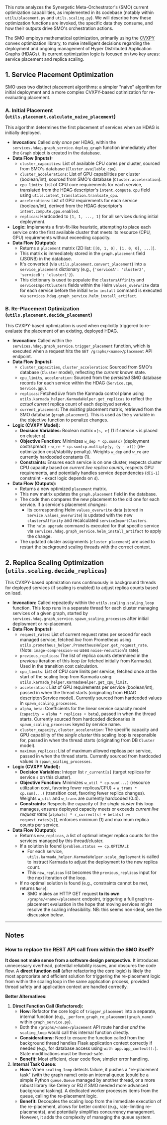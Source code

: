 
This note analyzes the Synergetic Meta-Orchestrator's (SMO) current optimization capabilities, as implemented in its codebase (notably within `utils/placement.py` and `utils.scaling.py`). We will describe how these optimization functions are invoked, the specific data they consume, and how their outputs drive SMO's orchestration actions.

The SMO employs mathematical optimization, primarily using the [CVXPY](https://www.cvxpy.org/) convex optimization library, to make intelligent decisions regarding the deployment and ongoing management of Hyper Distributed Application Graphs (HDAGs). Its current optimization logic is focused on two key areas: service placement and replica scaling.

## 1. Service Placement Optimization

SMO uses two distinct placement algorithms: a simpler "naive" algorithm for initial deployment and a more complex CVXPY-based optimization for re-evaluating placement.

### A. Initial Placement (`utils.placement.calculate_naive_placement`)

This algorithm determines the first placement of services when an HDAG is initially deployed.

*   **Invocation:** Called *only once* per HDAG, within the `services.hdag.graph_service.deploy_graph` function immediately after the `Graph` object is created in the database.
*   **Data Flow (Inputs):**
    *   `cluster_capacities`: List of available CPU cores per cluster, sourced from SMO's database (`Cluster.available_cpu`).
    *   `cluster_accelerations`: List of GPU capabilities per cluster (boolean/int), sourced from SMO's database (`Cluster.acceleration`).
    *   `cpu_limits`: List of CPU core requirements for each service, translated from the HDAG descriptor's `intent.compute.cpu` field using `utils.intent_translation.tranlsate_cpu`.
    *   `accelerations`: List of GPU requirements for each service (boolean/int), derived from the HDAG descriptor's `intent.compute.gpu.enabled`.
    *   `replicas`: Hardcoded to `[1, 1, ..., 1]` for all services during initial deployment.
*   **Logic:** Implements a first-fit-like heuristic, attempting to place each service onto the first available cluster that meets its resource (CPU, GPU) requirements without exceeding capacity.
*   **Data Flow (Outputs):**
    *   Returns a `placement` matrix (2D list: `[[0, 1, 0], [1, 0, 0], ...]`).
    *   This matrix is immediately stored in the `graph.placement` field (JSONB) in the database.
    *   It's converted (via `utils.placement.convert_placement`) into a `service_placement` dictionary (e.g., `{'serviceA': 'cluster2', 'serviceB': 'cluster1'}`).
    *   This dictionary is used to populate the `clustersAffinity` and `serviceImportClusters` fields within the Helm `values_overwrite` data for each service before the initial `helm install` command is executed via `services.hdag.graph_service.helm_install_artifact`.

### B. Re-Placement Optimization (`utils.placement.decide_placement`)

This CVXPY-based optimization is used when explicitly triggered to re-evaluate the placement of an existing, deployed HDAG.

*   **Invocation:** Called within the `services.hdag.graph_service.trigger_placement` function, which is executed when a request hits the `GET /graphs/<name>/placement` API endpoint.
*   **Data Flow (Inputs):**
    *   `cluster_capacities`, `cluster_acceleration`: Sourced from SMO's database (`Cluster` model), reflecting the *current* known state.
    *   `cpu_limits`, `acceleration`: Sourced from the *persisted* SMO database records for each service within the HDAG (`Service.cpu`, `Service.gpu`).
    *   `replicas`: Fetched *live* from the Karmada control plane using `utils.karmada_helper.KarmadaHelper.get_replicas` to reflect the *actual current* replica count of each deployed service.
    *   `current_placement`: The *existing* placement matrix, retrieved from the SMO database (`graph.placement`). This is used as the `y` variable in the objective function to penalize changes.
*   **Logic (CVXPY Model):**
    *   **Decision Variables:** Boolean matrix `x[s, e]` (1 if service `s` is placed on cluster `e`).
    *   **Objective Function:** Minimizes `w_dep * cp.sum(x)` (deployment cost/spread) + `w_re * cp.sum(cp.multiply(y, (y - x)))` (re-optimization cost/stability penalty). Weights `w_dep` and `w_re` are currently hardcoded constants (1).
    *   **Constraints:** Ensures each service is on one cluster, respects cluster CPU capacity based on *current live replica counts*, respects GPU requirements, and potentially handles service dependencies (`d[i-1]` constraint - exact logic depends on `d`).
*   **Data Flow (Outputs):**
    *   Returns a new optimized `placement` matrix.
    *   This new matrix updates the `graph.placement` field in the database.
    *   The code then compares the new placement to the old one for each service. If a service's placement *changes*:
        *   Its corresponding Helm `values_overwrite` data (stored in `Service.values_overwrite`) is updated with the new `clustersAffinity` and recalculated `serviceImportClusters`.
        *   The `helm upgrade` command is executed for that specific service via `services.hdag.graph_service.helm_install_artifact` to apply the change.
    *   The updated cluster assignments (`cluster_placement`) are used to restart the background scaling threads with the correct context.

## 2. Replica Scaling Optimization (`utils.scaling.decide_replicas`)

This CVXPY-based optimization runs continuously in background threads for deployed services (if scaling is enabled) to adjust replica counts based on load.

*   **Invocation:** Called repeatedly within the `utils.scaling.scaling_loop` function. This loop runs in a separate thread for each cluster managing services of a given graph, started by `services.hdag.graph_service.spawn_scaling_processes` after initial deployment or re-placement.
*   **Data Flow (Inputs):**
    *   `request_rates`: List of current request rates per second for each managed service, fetched *live* from Prometheus using `utils.prometheus_helper.PrometheusHelper.get_request_rate`. (Note: `image-compression-vo` uses `noise-reduction`'s rate).
    *   `previous_replicas`: The list of replica counts determined in the *previous* iteration of this loop (or fetched initially from Karmada). Used in the transition cost calculation.
    *   `cpu_limits`: List of CPU core limits per service, fetched once at the start of the scaling loop from Karmada using `utils.karmada_helper.KarmadaHelper.get_cpu_limit`.
    *   `acceleration`: List of GPU requirements per service (boolean/int), passed in when the thread starts (originating from HDAG descriptor/Service model). Currently sourced from hardcoded values in `spawn_scaling_processes`.
    *   `alpha`, `beta`: Coefficients for the linear service capacity model (`capacity = alpha * replicas + beta`), passed in when the thread starts. Currently sourced from hardcoded dictionaries in `spawn_scaling_processes` keyed by service name.
    *   `cluster_capacity`, `cluster_acceleration`: The specific capacity and GPU capability of the *single cluster* this scaling loop is responsible for, passed in when the thread starts (originating from DB `Cluster` model).
    *   `maximum_replicas`: List of maximum allowed replicas per service, passed in when the thread starts. Currently sourced from hardcoded values in `spawn_scaling_processes`.
*   **Logic (CVXPY Model):**
    *   **Decision Variables:** Integer list `r_current[s]` (target replicas for service `s` on this cluster).
    *   **Objective Function:** Minimizes `w_util * cp.sum(...)` (resource utilization cost, favoring fewer replicas/CPU) + `w_trans * cp.sum(...)` (transition cost, favoring fewer replica changes). Weights `w_util` and `w_trans` are currently hardcoded (0.4).
    *   **Constraints:** Respects the capacity of the *single cluster* this loop manages, ensures deployed capacity meets or exceeds *current live request rates* (`alpha[s] * r_current[s] + beta[s] >= request_rates[s]`), enforces minimum (1) and maximum replica counts per service.
*   **Data Flow (Outputs):**
    *   Returns `new_replicas`, a list of optimal integer replica counts for the services managed by this thread/cluster.
    *   If a solution is found (`problem.status == cp.OPTIMAL`):
        *   For each service, `utils.karmada_helper.KarmadaHelper.scale_deployment` is called to instruct Karmada to adjust the deployment to the new replica count.
        *   This `new_replicas` list becomes the `previous_replicas` input for the next iteration of the loop.
    *   If no optimal solution is found (e.g., constraints cannot be met, returns `None`):
        *   SMO makes an HTTP GET request **to its own** `/graphs/<name>/placement` endpoint, triggering a full graph re-placement evaluation in the hope that moving services might resolve the scaling infeasibility. NB: this seems non-ideal, see the discussion below.


---
## Notes

### How to replace the REST API call from within the SMO itself?

**It does not make sense from a software design perspective.** It introduces unnecessary overhead, potential reliability issues, and obscures the code flow. A **direct function call** (after refactoring the core logic) is likely the most appropriate and efficient solution for triggering the re-placement logic from within the scaling loop in the same application process, provided thread safety and application context are handled correctly.

**Better Alternatives:**

1.  **Direct Function Call (Refactored):**
    *   **How:** Refactor the core logic of `trigger_placement` into a separate, internal function (e.g., `_perform_graph_re_placement(graph_name)` within `graph_service.py`).
    *   Both the `/graphs/<name>/placement` API route handler *and* the `scaling_loop` would call this internal function directly.
    *   **Considerations:** Need to ensure the function called from the background thread handles Flask application context correctly if needed (e.g., for database access using `with app.app_context():`). State modifications must be thread-safe.
    *   **Benefit:** Most efficient, clear code flow, simpler error handling.
2.  **Internal Task Queue:**
    *   **How:** When `scaling_loop` detects failure, it pushes a "re-placement task" (with the graph name) onto an internal queue (could be a simple Python `queue.Queue` managed by another thread, or a more robust library like Celery or RQ if SMO needed more advanced background tasking). A dedicated worker processes items from the queue, calling the re-placement logic.
    *   **Benefit:** Decouples the scaling loop from the immediate execution of the re-placement, allows for better control (e.g., rate-limiting re-placements), and potentially simplifies concurrency management. However, it adds the complexity of managing the queue system.

